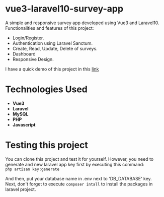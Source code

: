 # vue3-laravel10-survey-app
A simple and responsive survey app developed using Vue3 and Laravel10. 
Functionalities and features of this project:

* Login/Register.
* Authentication using Laravel Sanctum.
* Create, Read, Update, Delete of surveys.
* Dashboard
* Responsive Design.

I have a quick demo of this project in this [link](https://youtu.be/xajAjuhhN4I)

# Technologies Used
* **Vue3**
* **Laravel**
* **MySQL**
* **PHP**
* **Javascript**

# Testing this project
You can clone this project and test it for yourself. However, you need to generate
and new laravel app key first by executing this command:  
`php artisan key:generate`

And then, put your database name in .env next to 'DB_DATABASE' key. Next, don't
forget to execute `composer intall` to install the packages in laravel project.